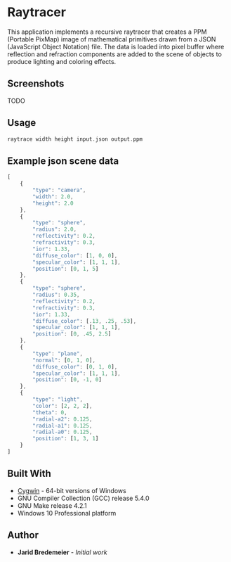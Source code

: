 # Raytracer
This application implements a recursive raytracer that creates a PPM (Portable PixMap) image of mathematical primitives drawn from a JSON (JavaScript Object Notation) file. The data is loaded into pixel buffer where reflection and refraction components are added to the scene of objects to produce lighting and coloring effects.
 
## Screenshots
TODO

## Usage
```c
raytrace width height input.json output.ppm
```

## Example json scene data
```javascript
[
    {
        "type": "camera",
        "width": 2.0,
        "height": 2.0
    },
    {
        "type": "sphere",
        "radius": 2.0,
        "reflectivity": 0.2,
        "refractivity": 0.3,
        "ior": 1.33,
        "diffuse_color": [1, 0, 0],
        "specular_color": [1, 1, 1],
        "position": [0, 1, 5]
    },
    {
        "type": "sphere",
        "radius": 0.35,
        "reflectivity": 0.2,
        "refractivity": 0.3,
        "ior": 1.33,
        "diffuse_color": [.13, .25, .53],
        "specular_color": [1, 1, 1],
        "position": [0, .45, 2.5]
    },	
    {
        "type": "plane",
        "normal": [0, 1, 0],
        "diffuse_color": [0, 1, 0],
        "specular_color": [1, 1, 1],
        "position": [0, -1, 0]
    },
    {
        "type": "light",
        "color": [2, 2, 2],
        "theta": 0,
        "radial-a2": 0.125,
        "radial-a1": 0.125,
        "radial-a0": 0.125,
        "position": [1, 3, 1]
    }
]
```

## Built With
* [Cygwin](https://cygwin.com/index.html) - 64-bit versions of Windows
* GNU Compiler Collection (GCC) release 5.4.0
* GNU Make release 4.2.1
* Windows 10 Professional platform

## Author
* **Jarid Bredemeier** - *Initial work*
